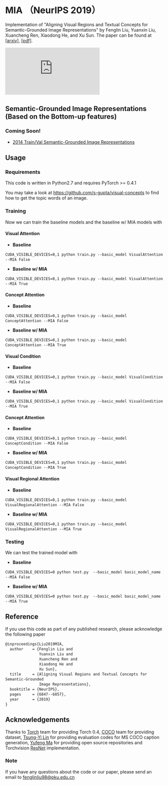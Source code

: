 # MIA （NeurIPS 2019）
Implementation of "Aligning Visual Regions and Textual Concepts for Semantic-Grounded Image Representations" by Fenglin Liu, Yuanxin Liu, Xuancheng Ren, Xiaodong He, and Xu Sun. The paper can be found at [[arxiv]](https://arxiv.org/abs/1905.06139),  [[pdf]](https://papers.nips.cc/paper/8909-aligning-visual-regions-and-textual-concepts-for-semantic-grounded-image-representations.pdf).

![Image text](https://github.com/fenglinliu98/MIA/blob/master/model.pdf)

## Semantic-Grounded Image Representations (Based on the Bottom-up features)
###  Coming Soon!
*  [2014 Train/Val Semantic-Grounded Image Representations](https://github.com/fenglinliu98/MIA)


## Usage

### Requirements
This code is written in Python2.7 and requires PyTorch >= 0.4.1

You may take a look at https://github.com/s-gupta/visual-concepts to find how to get the topic words of an image.

### Training
Now we can train the baseline models and the baseline w/ MIA models with 

#### Visual Attention
* **Baseline**
```
CUDA_VISIBLE_DEVICES=0,1 python train.py --basic_model VisualAttention --MIA False
```
* **Baseline w/ MIA**
```
CUDA_VISIBLE_DEVICES=0,1 python train.py --basic_model VisualAttention --MIA True
```

#### Concept Attention
* **Baseline**
```
CUDA_VISIBLE_DEVICES=0,1 python train.py --basic_model ConceptAttention --MIA False
```
* **Baseline w/ MIA**
```
CUDA_VISIBLE_DEVICES=0,1 python train.py --basic_model ConceptAttention --MIA True
```

#### Visual Condition
* **Baseline**
```
CUDA_VISIBLE_DEVICES=0,1 python train.py --basic_model VisualCondition --MIA False
```
* **Baseline w/ MIA**
```
CUDA_VISIBLE_DEVICES=0,1 python train.py --basic_model VisualCondition --MIA True
```

#### Concept Attention
* **Baseline**
```
CUDA_VISIBLE_DEVICES=0,1 python train.py --basic_model ConceptCondition --MIA False
```
* **Baseline w/ MIA**
```
CUDA_VISIBLE_DEVICES=0,1 python train.py --basic_model ConceptCondition --MIA True
```

#### Visual Regional Attention
* **Baseline**
```
CUDA_VISIBLE_DEVICES=0,1 python train.py --basic_model VisualRegionalAttention --MIA False
```
* **Baseline w/ MIA**
```
CUDA_VISIBLE_DEVICES=0,1 python train.py --basic_model VisualRegionalAttention --MIA True
```

### Testing
We can test the trained model with 
* **Baseline**
```
CUDA_VISIBLE_DEVICES=0 python test.py  --basic_model basic_model_name --MIA False
```
* **Baseline w/ MIA**
```
CUDA_VISIBLE_DEVICES=0 python test.py  --basic_model basic_model_name --MIA True
```

## Reference
If you use this code as part of any published research, please acknowledge the following paper
```
@inproceedings{Liu2019MIA,
  author    = {Fenglin Liu and
               Yuanxin Liu and
               Xuancheng Ren and
               Xiaodong He and
               Xu Sun},
  title     = {Aligning Visual Regions and Textual Concepts for Semantic-Grounded
               Image Representations},
  booktitle = {NeurIPS},
  pages     = {6847--6857},
  year      = {2019}
}
```

## Acknowledgements

Thanks to [Torch](http://torch.ch/) team for providing Torch 0.4, [COCO](http://cocodataset.org/) team for providing dataset, [Tsung-Yi Lin](https://github.com/tylin/coco-caption) for providing evaluation codes for MS COCO caption generation, [Yufeng Ma](https://github.com/yufengm) for providing open source repositories and Torchvision [ResNet](https://github.com/pytorch/vision) implementation. 

### Note
If you have any questions about the code or our paper, please send an email to fenglinliu98@pku.edu.cn


